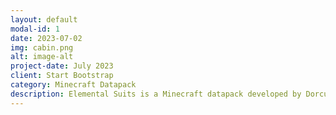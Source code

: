 ```yaml
---
layout: default
modal-id: 1
date: 2023-07-02
img: cabin.png
alt: image-alt
project-date: July 2023
client: Start Bootstrap
category: Minecraft Datapack
description: Elemental Suits is a Minecraft datapack developed by Dorcupi where you become powerful enough to element bend. By using suits, you gain new abilites depending on what suit you use. Using complex combinations of different armor pieces, you can become the most powerful player in Minecraft.
---
```

